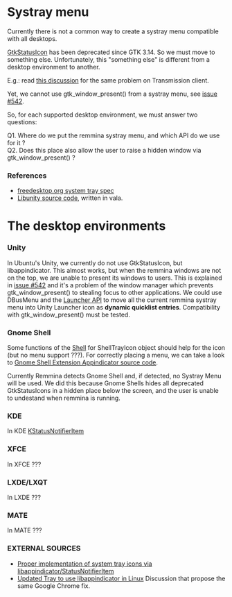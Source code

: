 # Systray menu
Currently there is not a common way to create a systray menu compatible with all desktops.

[GtkStatusIcon](https://developer.gnome.org/gtk3/stable/GtkStatusIcon.html) has been deprecated since GTK 3.14.
So we must move to something else. Unfortunately, this "something else" is different from a desktop environment to another.

E.g.: read [this discussion](https://trac.transmissionbt.com/ticket/3685) for the same problem on Transmission client.

Yet, we cannot use gtk_window_present() from a systray menu, see [issue #542](https://github.com/FreeRDP/Remmina/issues/542).

So, for each supported desktop environment, we must answer two questions: 

Q1. Where do we put the remmina systray menu, and which API do we use for it ?  
Q2. Does this place also allow the user to raise a hidden window via gtk_window_present() ?

### References

* [freedesktop.org system tray spec](http://www.freedesktop.org/wiki/Specifications/systemtray-spec/)
* [Libunity source code](http://bazaar.launchpad.net/~unity-team/libunity/trunk/files), written in vala.

# The desktop environments

### Unity
In Ubuntu's Unity, we currently do not use GtkStatusIcon, but libappindicator. This almost works, but when the remmina windows are not on the top, we are unable to present its windows to users. This is explained in [issue #542](https://github.com/FreeRDP/Remmina/issues/542) and it's a problem of the window manager which prevents gtk_window_present() to stealing focus to other applications.
We could use DBusMenu and the [Launcher API](https://wiki.ubuntu.com/Unity/LauncherAPI) to move all the current remmina systray menu into Unity Launcher icon as **dynamic quicklist entries**.
Compatibility with gtk_window_present() must be tested.

### Gnome Shell
Some functions of the [Shell](https://developer.gnome.org/shell/stable/) for ShellTrayIcon object should help for the icon (but no menu support ???). For correctly placing a menu, we can take a look to [Gnome Shell Extension Appindicator source code](https://github.com/rgcjonas/gnome-shell-extension-appindicator).

Currently Remmina detects Gnome Shell and, if detected, no Systray Menu will be used. We did this because Gnome Shells hides all deprecated GtkStatusIcons in a hidden place below the screen, and the user is unable to undestand when remmina is running.

### KDE
In KDE [KStatusNotifierItem](http://api.kde.org/frameworks-api/frameworks5-apidocs/knotifications/html/classKStatusNotifierItem.html)

### XFCE
In XFCE ???

### LXDE/LXQT
In LXDE ???

### MATE
In MATE ???

### EXTERNAL SOURCES ###

* [Proper implementation of system tray icons via libappindicator/StatusNotifierItem](https://code.google.com/p/chromium/issues/detail?id=419673) 
* [Updated Tray to use libappindicator in Linux](https://github.com/nwjs/nw.js/pull/2327) Discussion that propose the same Google Chrome fix.
   
